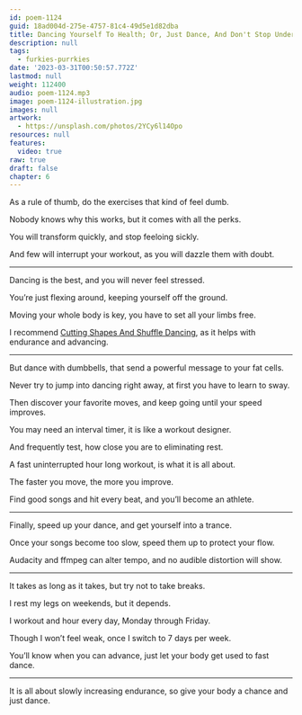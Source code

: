 ```yaml
---
id: poem-1124
guid: 18ad004d-275e-4757-81c4-49d5e1d82dba
title: Dancing Yourself To Health; Or, Just Dance, And Don't Stop Under Any Circumstance
description: null
tags:
  - furkies-purrkies
date: '2023-03-31T00:50:57.772Z'
lastmod: null
weight: 112400
audio: poem-1124.mp3
image: poem-1124-illustration.jpg
images: null
artwork:
  - https://unsplash.com/photos/2YCy6l14Opo
resources: null
features:
  video: true
raw: true
draft: false
chapter: 6
---
```


As a rule of thumb,
do the exercises that kind of feel dumb.

Nobody knows why this works,
but it comes with all the perks.

You will transform quickly,
and stop feeloing sickly.

And few will interrupt your workout,
as you will dazzle them with doubt.

---

Dancing is the best,
and you will never feel stressed.

You’re just flexing around,
keeping yourself off the ground.

Moving your whole body is key,
you have to set all your limbs free.

I recommend [Cutting Shapes And Shuffle Dancing][1],
as it helps with endurance and advancing.

---

But dance with dumbbells,
that send a powerful message to your fat cells.

Never try to jump into dancing right away,
at first you have to learn to sway.

Then discover your favorite moves,
and keep going until your speed improves.

You may need an interval timer,
it is like a workout designer.

And frequently test,
how close you are to eliminating rest.

A fast uninterrupted hour long workout,
is what it is all about.

The faster you move,
the more you improve.

Find good songs and hit every beat,
and you’ll become an athlete.

---

Finally, speed up your dance,
and get yourself into a trance.

Once your songs become too slow,
speed them up to protect your flow.

Audacity and ffmpeg can alter tempo,
and no audible distortion will show.

---

It takes as long as it takes,
but try not to take breaks.

I rest my legs on weekends,
but it depends.

I workout and hour every day,
Monday through Friday.

Though I won’t feel weak,
once I switch to 7 days per week.

You’ll know when you can advance,
just let your body get used to fast dance.

---

It is all about slowly increasing endurance,
so give your body a chance and just dance.


[1]: https://www.youtube.com/results?search_query=shuffle+dance+and+cutting+shapes+tutorial
